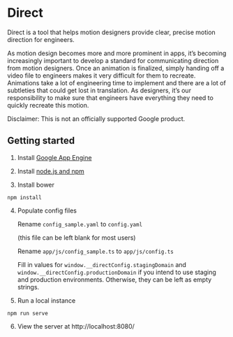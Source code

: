 # Direct

Direct is a tool that helps motion designers provide clear, precise motion direction for engineers.

As motion design becomes more and more prominent in apps, it’s becoming increasingly important to develop a standard for communicating direction from motion designers. Once an animation is finalized, simply handing off a video file to engineers makes it very difficult for them to recreate. Animations take a lot of engineering time to implement and there are a lot of subtleties that could get lost in translation. As designers, it’s our responsibility to make sure that engineers have everything they need to quickly recreate this motion.

Disclaimer: This is not an officially supported Google product.

## Getting started

1. Install [Google App Engine](https://cloud.google.com/appengine/docs/flexible/python/download)

2. Install [node.js and npm](https://nodejs.org/)

3. Install bower

``` shell
npm install
```

4. Populate config files

    Rename `config_sample.yaml` to `config.yaml`

    (this file can be left blank for most users)


    Rename `app/js/config_sample.ts` to `app/js/config.ts`

    Fill in values for `window.__directConfig.stagingDomain` and `window.__directConfig.productionDomain` if you intend to use staging and production environments. Otherwise, they can be left as empty strings.


5. Run a local instance
``` shell
npm run serve
```

6. View the server at http://localhost:8080/
